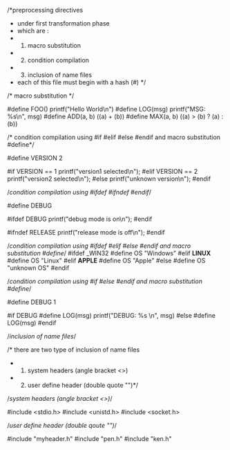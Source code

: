 /*preprocessing directives
 * under first transformation phase
 * which are : 
 * 1. macro substitution
 * 2. condition compilation
 * 3. inclusion of name files
 * each of this file must begin with a hash (#) */

/* macro substitution */ 

#define FOO()	printf("Hello World\n")
#define LOG(msg) printf("MSG: %s\n", msg)
#define ADD(a, b) ((a) + (b))
#define MAX(a, b) ((a) > (b) ? (a) : (b))


/* condition compilation using #if #elif #else #endif and macro substitution #define*/

#define VERSION 2

#if VERSION == 1 
	printf("version1 selected\n");
#elif VERSION == 2
	printf("version2 selected\n");
#else 
	printf("unknown version\n");
#endif 

/*condition compilation using #ifdef #ifndef #endif*/

#define DEBUG

#ifdef DEBUG
	printf("debug mode is on\n");
#endif

#ifndef RELEASE 
	printf("release mode is off\n");
#endif

/*condition compilation using #ifdef #elif #else #endif and macro substitution #define*/
#ifdef _WIN32
	#define OS "Windows"
#elif __LINUX__
	#define OS "Linux"
#elif __APPLE__ 
	#define OS "Apple"
#else 
	#define OS "unknown OS"
#endif 


/*condition compilation using #if #else #endif and macro substitution #define*/

#define DEBUG 1


#if DEBUG
	#define LOG(msg) printf("DEBUG: %s \n", msg)
#else 
	#define LOG(msg) 
#endif


/*inclusion of name files*/

/* there are two type of inclusion of name files
 * 1. system headers (angle bracket <>)
 * 2. user define header (double quote "")*/


/*system headers (angle bracket <>)*/

#include <stdio.h>
#include <unistd.h>
#include <socket.h>

/*user define header (double qoute "")*/

#include "myheader.h" 
#include "pen.h" 
#include "ken.h"























